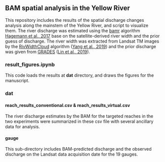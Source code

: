 ## BAM spatial analysis in the Yellow River

This repository includes the results of the spatial discharge changes analysis along the mainstem of the Yellow River, and script to visualize them.
The river discharge was estimated using the [bamr](https://github.com/markwh/bamr) algorithm [Hagemann et al., 2017](https://agupubs.onlinelibrary.wiley.com/doi/full/10.1002/2017WR021626) base on the satellite-derived river width and the prior guess of discharge. The river width was extracted from Landsat TM images by the [RivWidthCloud](https://github.com/seanyx/RivWidthCloudPaper) algorithm ([Yang et al., 2019](https://ieeexplore.ieee.org/document/8752013)) and the prior discharge was given from [GRADES](https://www.reachhydro.org/home/records/grades) ([Lin et al., 2019](https://agupubs.onlinelibrary.wiley.com/doi/full/10.1029/2019WR025287)).

### result_figures.ipynb

This code loads the results at **dat** directory, and draws the figures for the manuscript.

### dat
#### reach_results_conventional.csv & reach_results_virtual.csv 

The river discharge estimates by the BAM for the targeted reaches in the two experiments were summarized in these csv file with several ancillary data for analysis.

#### gauge

This sub-directory includes BAM-predicted discharge and the observed discharge on the Landsat data acquisition date for the 19 gauges.
